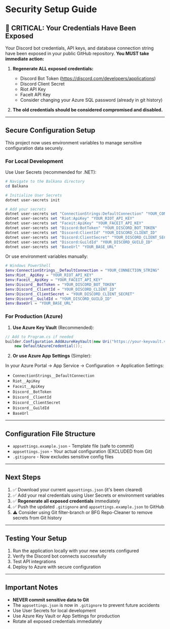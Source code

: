 # Security Setup Guide

## 🚨 CRITICAL: Your Credentials Have Been Exposed

Your Discord bot credentials, API keys, and database connection string have been exposed in your public GitHub repository. **You MUST take immediate action:**

1. **Regenerate ALL exposed credentials:**
   - Discord Bot Token (https://discord.com/developers/applications)
   - Discord Client Secret
   - Riot API Key
   - FaceIt API Key
   - Consider changing your Azure SQL password (already in git history)

2. **The old credentials should be considered compromised and disabled.**

---

## Secure Configuration Setup

This project now uses environment variables to manage sensitive configuration data securely.

### For Local Development

Use User Secrets (recommended for .NET):

```powershell
# Navigate to the Balkana directory
cd Balkana

# Initialize User Secrets
dotnet user-secrets init

# Add your secrets
dotnet user-secrets set "ConnectionStrings:DefaultConnection" "YOUR_CONNECTION_STRING"
dotnet user-secrets set "Riot:ApiKey" "YOUR_RIOT_API_KEY"
dotnet user-secrets set "Faceit:ApiKey" "YOUR_FACEIT_API_KEY"
dotnet user-secrets set "Discord:BotToken" "YOUR_DISCORD_BOT_TOKEN"
dotnet user-secrets set "Discord:ClientId" "YOUR_DISCORD_CLIENT_ID"
dotnet user-secrets set "Discord:ClientSecret" "YOUR_DISCORD_CLIENT_SECRET"
dotnet user-secrets set "Discord:GuildId" "YOUR_DISCORD_GUILD_ID"
dotnet user-secrets set "BaseUrl" "YOUR_BASE_URL"
```

Or use environment variables manually:

```powershell
# Windows PowerShell
$env:ConnectionStrings__DefaultConnection = "YOUR_CONNECTION_STRING"
$env:Riot__ApiKey = "YOUR_RIOT_API_KEY"
$env:Faceit__ApiKey = "YOUR_FACEIT_API_KEY"
$env:Discord__BotToken = "YOUR_DISCORD_BOT_TOKEN"
$env:Discord__ClientId = "YOUR_DISCORD_CLIENT_ID"
$env:Discord__ClientSecret = "YOUR_DISCORD_CLIENT_SECRET"
$env:Discord__GuildId = "YOUR_DISCORD_GUILD_ID"
$env:BaseUrl = "YOUR_BASE_URL"
```

### For Production (Azure)

1. **Use Azure Key Vault** (Recommended):

```csharp
// Add to Program.cs if needed
builder.Configuration.AddAzureKeyVault(new Uri("https://your-keyvault.vault.azure.net/"),
    new DefaultAzureCredential());
```

2. **Or use Azure App Settings** (Simpler):

In your Azure Portal → App Service → Configuration → Application Settings:

- `ConnectionStrings__DefaultConnection`
- `Riot__ApiKey`
- `Faceit__ApiKey`
- `Discord__BotToken`
- `Discord__ClientId`
- `Discord__ClientSecret`
- `Discord__GuildId`
- `BaseUrl`

---

## Configuration File Structure

- `appsettings.example.json` - Template file (safe to commit)
- `appsettings.json` - Your actual configuration (EXCLUDED from Git)
- `.gitignore` - Now excludes sensitive config files

---

## Next Steps

1. ✅ Download your current `appsettings.json` (it's been cleared)
2. ✅ Add your real credentials using User Secrets or environment variables
3. ✅ **Regenerate all exposed credentials** immediately
4. ✅ Push the updated `.gitignore` and `appsettings.example.json` to GitHub
5. ⚠️  Consider using Git filter-branch or BFG Repo-Cleaner to remove secrets from Git history

---

## Testing Your Setup

1. Run the application locally with your new secrets configured
2. Verify the Discord bot connects successfully
3. Test API integrations
4. Deploy to Azure with secure configuration

---

## Important Notes

- **NEVER commit sensitive data to Git**
- The `appsettings.json` is now in `.gitignore` to prevent future accidents
- Use User Secrets for local development
- Use Azure Key Vault or App Settings for production
- Rotate all exposed credentials immediately

